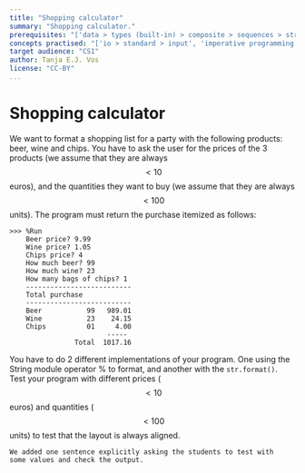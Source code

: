 ```yaml
---
title: "Shopping calculator"
summary: "Shopping calculator."
prerequisites: "['data > types (built-in) > composite > sequences > strings', 'data > types (built-in) > primitive > numeric', 'imperative programming > variables > variable declaration']"
concepts practised: "['io > standard > input', 'imperative programming > variables > variable declaration', 'imperative programming > variables > assignment', 'data > types (built-in) > composite > sequences > strings', 'control flow > conditionals > if']"
target audience: "CS1"
author: Tanja E.J. Vos
license: "CC-BY"
...
```


# Shopping calculator






We want to format a shopping list for a party with the following
products: beer, wine and chips. You have to ask the user for the
prices of the 3 products (we assume that they are always $$< 10$$
euros), and the quantities they want to buy (we assume that they are
always $$<100$$ units). The program must return the purchase itemized
as follows:

```small
>>> %Run 
    Beer price? 9.99
    Wine price? 1.05
    Chips price? 4
    How much beer? 99
    How much wine? 23
    How many bags of chips? 1
    --------------------------
    Total purchase
    --------------------------
    Beer           99   989.01
    Wine           23    24.15
    Chips          01     4.00
                        -----
                Total  1017.16
```

You have to do 2 different implementations of your program. One
using the String module operator % to format, and another with the
`str.format()`. Test your program with different prices ($$<10$$
euros) and quantities ($$<100$$ units) to test that the layout is
always aligned.

```testruntile
We added one sentence explicitly asking the students to test with
some values and check the output.
